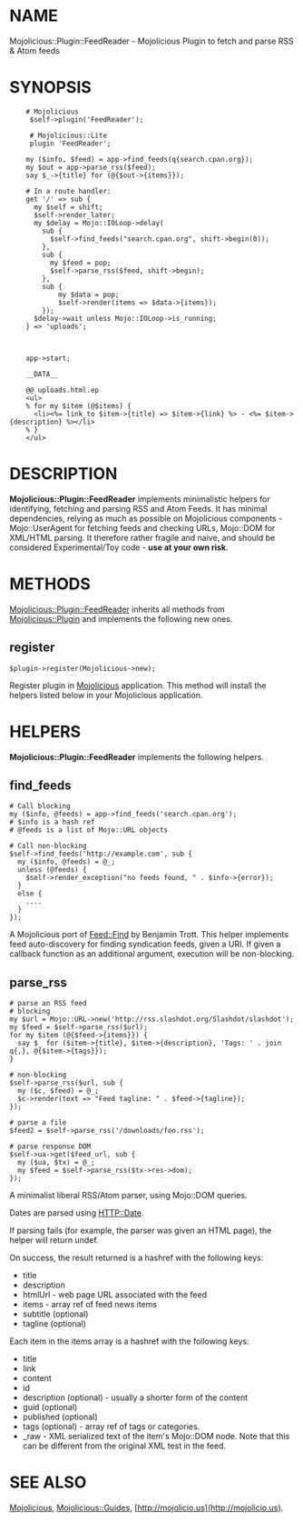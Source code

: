 # NAME

Mojolicious::Plugin::FeedReader - Mojolicious Plugin to fetch and parse RSS & Atom feeds

# SYNOPSIS

        # Mojolicious
         $self->plugin('FeedReader');

         # Mojolicious::Lite
         plugin 'FeedReader';

        my ($info, $feed) = app->find_feeds(q{search.cpan.org});
        my $out = app->parse_rss($feed);
        say $_->{title} for (@{$out->{items}});

        # In a route handler:
        get '/' => sub {
          my $self = shift;
          $self->render_later;
          my $delay = Mojo::IOLoop->delay(
            sub {
              $self->find_feeds("search.cpan.org", shift->begin(0));
            },
            sub {
              my $feed = pop;
              $self->parse_rss($feed, shift->begin);
            },
            sub {
                my $data = pop;
                $self->render(items => $data->{items});
            });
          $delay->wait unless Mojo::IOLoop->is_running;
        } => 'uploads';



        app->start;

        __DATA__

        @@ uploads.html.ep
        <ul>
        % for my $item (@$items) {
          <li><%= link_to $item->{title} => $item->{link} %> - <%= $item->{description} %></li>
        % }
        </ul>

# DESCRIPTION

__Mojolicious::Plugin::FeedReader__ implements minimalistic helpers for identifying,
fetching and parsing RSS and Atom Feeds.  It has minimal dependencies, relying as
much as possible on Mojolicious components - Mojo::UserAgent for fetching feeds and
checking URLs, Mojo::DOM for XML/HTML parsing.
It therefore rather fragile and naive, and should be considered Experimental/Toy code
\- __use at your own risk__.



# METHODS

[Mojolicious::Plugin::FeedReader](http://search.cpan.org/perldoc?Mojolicious::Plugin::FeedReader) inherits all methods from
[Mojolicious::Plugin](http://search.cpan.org/perldoc?Mojolicious::Plugin) and implements the following new ones.

## register

    $plugin->register(Mojolicious->new);

Register plugin in [Mojolicious](http://search.cpan.org/perldoc?Mojolicious) application. This method will install the helpers
listed below in your Mojolicious application.

# HELPERS

__Mojolicious::Plugin::FeedReader__ implements the following helpers.

## find\_feeds

    # Call blocking
    my ($info, @feeds) = app->find_feeds('search.cpan.org');
    # $info is a hash ref
    # @feeds is a list of Mojo::URL objects

    # Call non-blocking
    $self->find_feeds('http://example.com', sub {
      my ($info, @feeds) = @_;
      unless (@feeds) {
        $self->render_exception("no feeds found, " . $info->{error});
      }
      else {
        ....
      }
    });

A Mojolicious port of [Feed::Find](http://search.cpan.org/perldoc?Feed::Find) by Benjamin Trott. This helper implements feed auto-discovery for finding syndication feeds, given a URI.
If given a callback function as an additional argument, execution will be non-blocking.

## parse\_rss

    # parse an RSS feed
    # blocking
    my $url = Mojo::URL->new('http://rss.slashdot.org/Slashdot/slashdot');
    my $feed = $self->parse_rss($url);
    for my $item (@{$feed->{items}}) {
      say $_ for ($item->{title}, $item->{description}, 'Tags: ' . join q{,}, @{$item->{tags}});
    }

    # non-blocking
    $self->parse_rss($url, sub {
      my ($c, $feed) = @_;
      $c->render(text => "Feed tagline: " . $feed->{tagline});
    });

    # parse a file
    $feed2 = $self->parse_rss('/downloads/foo.rss');

    # parse response DOM
    $self->ua->get($feed_url, sub {
      my ($ua, $tx) = @_;
      my $feed = $self->parse_rss($tx->res->dom);
    });

A minimalist liberal RSS/Atom parser, using Mojo::DOM queries.

Dates are parsed using [HTTP::Date](http://search.cpan.org/perldoc?HTTP::Date).

If parsing fails (for example, the parser was given an HTML page), the helper will return undef.

On success, the result returned is a hashref with the following keys:

- title
- description
- htmlUrl - web page URL associated with the feed
- items - array ref of feed news items
- subtitle (optional)
- tagline (optional)

Each item in the items array is a hashref with the following keys:

- title
- link
- content
- id
- description (optional) - usually a shorter form of the content
- guid (optional)
- published (optional)
- tags (optional) - array ref of tags or categories.
- \_raw - XML serialized text of the item's Mojo::DOM node. Note that this can be different from the original XML test in the feed.

# SEE ALSO

[Mojolicious](http://search.cpan.org/perldoc?Mojolicious), [Mojolicious::Guides](http://search.cpan.org/perldoc?Mojolicious::Guides), [http://mojolicio.us](http://mojolicio.us).
